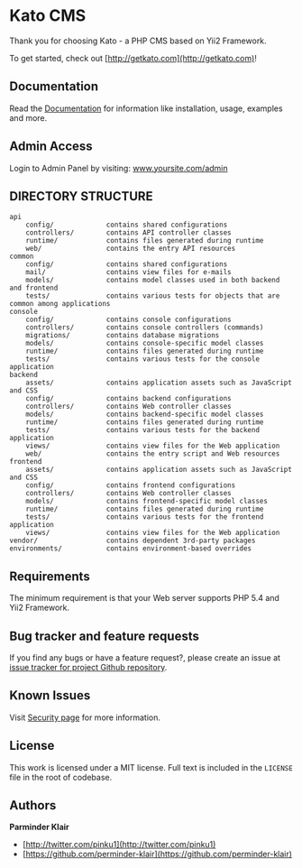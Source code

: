 # Kato CMS
Thank you for choosing Kato - a PHP CMS based on Yii2 Framework.

To get started, check out [http://getkato.com](http://getkato.com)!

## Documentation
Read the [Documentation](docs/index.md) for information like installation, usage, examples and more.

## Admin Access
Login to Admin Panel by visiting: www.yoursite.com/admin

## DIRECTORY STRUCTURE

```
api
	config/				contains shared configurations
	controllers/		contains API controller classes
	runtime/			contains files generated during runtime
	web/				contains the entry API resources
common
	config/				contains shared configurations
	mail/				contains view files for e-mails
	models/				contains model classes used in both backend and frontend
	tests/				contains various tests for objects that are common among applications
console
	config/				contains console configurations
	controllers/		contains console controllers (commands)
	migrations/			contains database migrations
	models/				contains console-specific model classes
	runtime/			contains files generated during runtime
	tests/				contains various tests for the console application
backend
	assets/				contains application assets such as JavaScript and CSS
	config/				contains backend configurations
	controllers/		contains Web controller classes
	models/				contains backend-specific model classes
	runtime/			contains files generated during runtime
	tests/				contains various tests for the backend application
	views/				contains view files for the Web application
	web/				contains the entry script and Web resources
frontend
	assets/				contains application assets such as JavaScript and CSS
	config/				contains frontend configurations
	controllers/		contains Web controller classes
	models/				contains frontend-specific model classes
	runtime/			contains files generated during runtime
	tests/				contains various tests for the frontend application
	views/				contains view files for the Web application
vendor/					contains dependent 3rd-party packages
environments/			contains environment-based overrides
```

## Requirements
The minimum requirement is that your Web server supports PHP 5.4 and Yii2 Framework.

## Bug tracker and feature requests
If you find any bugs or have a feature request?, please create an issue at [issue tracker for project Github repository](https://github.com/perminder-klair/kato/issues).

## Known Issues
Visit [Security page](docs/security.md) for more information.

## License
This work is licensed under a MIT license. Full text is included in the `LICENSE` file in the root of codebase.

## Authors
**Parminder Klair**

+ [http://twitter.com/pinku1](http://twitter.com/pinku1)
+ [https://github.com/perminder-klair](https://github.com/perminder-klair)